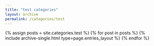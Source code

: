 ```yaml
---
title: "test categories"
layout: archive
permalink: /categories/test
---
```



{% assign posts = site.categories.test %}
{% for post in posts %} {% include archive-single.html type=page.entries_layout %} {% endfor %}